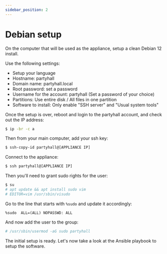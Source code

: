 ```yaml
---
sidebar_position: 2
---
```


# Debian setup

On the computer that will be used as the appliance, setup a clean Debian 12 install.

Use the following settings:
- Setup your language
- Hostname: partyhall
- Domain name: partyhall.local
- Root password: set a password
- Username for the account: partyhall (Set a password of your choice)
- Partitions: Use entire disk / All files in one partition
- Software to install: Only enable "SSH server" and "Usual system tools"

Once the setup is over, reboot and login to the partyhall account, and check out the IP address:

```sh
$ ip -br -c a
```

Then from your main computer, add your ssh key:
```sh
$ ssh-copy-id partyhall@[APPLIANCE IP]
```

Connect to the appliance:
```sh
$ ssh partyhall@[APPLIANCE IP]
```

Then you'll need to grant sudo rights for the user:

```sh
$ su
# apt update && apt install sudo vim
# EDITOR=vim /usr/sbin/visudo
```

Go to the line that starts with `%sudo` and update it accordingly:
```
%sudo  ALL=(ALL) NOPASSWD: ALL
```

And now add the user to the group:
```sh
# /usr/sbin/usermod -aG sudo partyhall
```

The initial setup is ready. Let's now take a look at the Ansible playbook to setup the software.